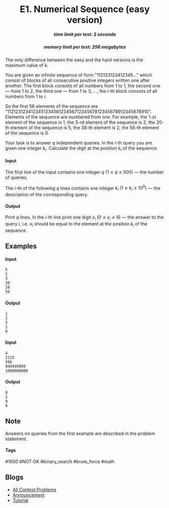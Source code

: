 <h1 style='text-align: center;'> E1. Numerical Sequence (easy version)</h1>

<h5 style='text-align: center;'>time limit per test: 2 seconds</h5>
<h5 style='text-align: center;'>memory limit per test: 256 megabytes</h5>

The only difference between the easy and the hard versions is the maximum value of $k$.

You are given an infinite sequence of form "112123123412345$\dots$" which consist of blocks of all consecutive positive integers written one after another. The first block consists of all numbers from $1$ to $1$, the second one — from $1$ to $2$, the third one — from $1$ to $3$, $\dots$, the $i$-th block consists of all numbers from $1$ to $i$. 

So the first $56$ elements of the sequence are "11212312341234512345612345671234567812345678912345678910". Elements of the sequence are numbered from one. For example, the $1$-st element of the sequence is $1$, the $3$-rd element of the sequence is $2$, the $20$-th element of the sequence is $5$, the $38$-th element is $2$, the $56$-th element of the sequence is $0$.

Your task is to answer $q$ independent queries. In the $i$-th query you are given one integer $k_i$. Calculate the digit at the position $k_i$ of the sequence.

#### Input

The first line of the input contains one integer $q$ ($1 \le q \le 500$) — the number of queries.

The $i$-th of the following $q$ lines contains one integer $k_i$ $(1 \le k_i \le 10^9)$ — the description of the corresponding query.

#### Output

Print $q$ lines. In the $i$-th line print one digit $x_i$ $(0 \le x_i \le 9)$ — the answer to the query $i$, i.e. $x_i$ should be equal to the element at the position $k_i$ of the sequence.

## Examples

#### Input


```text
5
1
3
20
38
56
```
#### Output


```text
1
2
5
2
0
```
#### Input


```text
4
2132
506
999999999
1000000000
```
#### Output


```text
8
2
9
8
```
## Note

Answers on queries from the first example are described in the problem statement.



#### Tags 

#1900 #NOT OK #binary_search #brute_force #math 

## Blogs
- [All Contest Problems](../Codeforces_Round_587_(Div._3).md)
- [Announcement](../blogs/Announcement.md)
- [Tutorial](../blogs/Tutorial.md)
